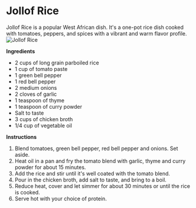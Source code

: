 # Jollof Rice
Jollof Rice is a popular West African dish. It's a one-pot rice dish cooked with tomatoes, peppers, and spices with a vibrant and warm flavor profile.  
![Jollof Rice](https://source.unsplash.com/random/?jollofrice)

**Ingredients**
- 2 cups of long grain parboiled rice
- 1 cup of tomato paste
- 1 green bell pepper
- 1 red bell pepper
- 2 medium onions
- 2 cloves of garlic
- 1 teaspoon of thyme
- 1 teaspoon of curry powder
- Salt to taste
- 3 cups of chicken broth
- 1/4 cup of vegetable oil

**Instructions**
1. Blend tomatoes, green bell pepper, red bell pepper and onions. Set aside.
2. Heat oil in a pan and fry the tomato blend with garlic, thyme and curry powder for about 15 minutes.
3. Add the rice and stir until it's well coated with the tomato blend.
4. Pour in the chicken broth, add salt to taste, and bring to a boil.
5. Reduce heat, cover and let simmer for about 30 minutes or until the rice is cooked.
6. Serve hot with your choice of protein.